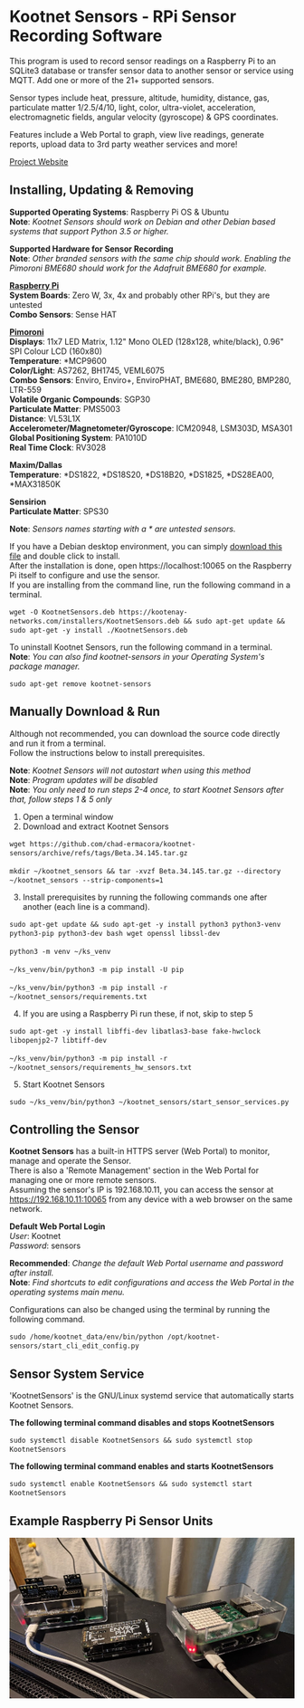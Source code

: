 # Kootnet Sensors - RPi Sensor Recording Software
This program is used to record sensor readings on a Raspberry Pi to an SQLite3 database or transfer sensor data to 
another sensor or service using MQTT. Add one or more of the 21+ supported sensors.  

Sensor types include heat, pressure, altitude, humidity, distance, gas, particulate matter 1/2.5/4/10, light, 
color, ultra-violet, acceleration, electromagnetic fields, angular velocity (gyroscope) & GPS coordinates.

Features include a Web Portal to graph, view live readings, generate reports, 
upload data to 3rd party weather services and more!  

[Project Website](https://kootenay-networks.com/?page_id=170)  

Installing, Updating & Removing
-------------------------
**Supported Operating Systems**: Raspberry Pi OS & Ubuntu  
**Note**: *Kootnet Sensors should work on Debian and other Debian based systems that support Python 3.5 or higher.* 

**Supported Hardware for Sensor Recording**  
**Note**: *Other branded sensors with the same chip should work. 
Enabling the Pimoroni BME680 should work for the Adafruit BME680 for example.*  

**[Raspberry Pi](https://www.raspberrypi.org/products/)**  
**System Boards**: Zero W, 3x, 4x and probably other RPi's, but they are untested  
**Combo Sensors**: Sense HAT

**[Pimoroni](https://shop.pimoroni.com/)**  
**Displays**: 11x7 LED Matrix, 1.12" Mono OLED (128x128, white/black), 0.96" SPI Colour LCD (160x80)  
**Temperature**: *MCP9600  
**Color/Light**: AS7262, BH1745, VEML6075  
**Combo Sensors**: Enviro, Enviro+, EnviroPHAT, BME680, BME280, BMP280, LTR-559  
**Volatile Organic Compounds**: SGP30  
**Particulate Matter**: PMS5003  
**Distance**: VL53L1X  
**Accelerometer/Magnetometer/Gyroscope**: ICM20948, LSM303D, MSA301  
**Global Positioning System**: PA1010D  
**Real Time Clock**: RV3028

**Maxim/Dallas**  
**Temperature**: *DS1822, *DS18S20, *DS18B20, *DS1825, *DS28EA00, *MAX31850K  

**Sensirion**  
**Particulate Matter**: SPS30  

**Note**: *Sensors names starting with a * are untested sensors.*

If you have a Debian desktop environment, you can simply 
[download this file](https://kootenay-networks.com/installers/KootnetSensors.deb) and double click to install.  
After the installation is done, open https://localhost:10065 on the Raspberry Pi itself to configure and use the sensor.  
If you are installing from the command line, run the following command in a terminal.  

```
wget -O KootnetSensors.deb https://kootenay-networks.com/installers/KootnetSensors.deb && sudo apt-get update && sudo apt-get -y install ./KootnetSensors.deb
```

To uninstall Kootnet Sensors, run the following command in a terminal.  
**Note**: *You can also find kootnet-sensors in your Operating System's package manager.*
```
sudo apt-get remove kootnet-sensors
```

Manually Download & Run
-------------------------

Although not recommended, you can download the source code directly and run it from a terminal.  
Follow the instructions below to install prerequisites. 

**Note**: *Kootnet Sensors will not autostart when using this method*  
**Note**: *Program updates will be disabled*  
**Note**: *You only need to run steps 2-4 once, to start Kootnet Sensors after that, follow steps 1 & 5 only*

1. Open a terminal window
2. Download and extract Kootnet Sensors
```
wget https://github.com/chad-ermacora/kootnet-sensors/archive/refs/tags/Beta.34.145.tar.gz

mkdir ~/kootnet_sensors && tar -xvzf Beta.34.145.tar.gz --directory ~/kootnet_sensors --strip-components=1
```

3. Install prerequisites by running the following commands one after another (each line is a command). 
```
sudo apt-get update && sudo apt-get -y install python3 python3-venv python3-pip python3-dev bash wget openssl libssl-dev

python3 -m venv ~/ks_venv

~/ks_venv/bin/python3 -m pip install -U pip

~/ks_venv/bin/python3 -m pip install -r ~/kootnet_sensors/requirements.txt
```

4. If you are using a Raspberry Pi run these, if not, skip to step 5
```
sudo apt-get -y install libffi-dev libatlas3-base fake-hwclock libopenjp2-7 libtiff-dev

~/ks_venv/bin/python3 -m pip install -r ~/kootnet_sensors/requirements_hw_sensors.txt
```

5. Start Kootnet Sensors 

```
sudo ~/ks_venv/bin/python3 ~/kootnet_sensors/start_sensor_services.py
```

Controlling the Sensor
-------------------------

**Kootnet Sensors** has a built-in HTTPS server (Web Portal) to monitor, manage and operate the Sensor.  
There is also a 'Remote Management' section in the Web Portal for managing one or more remote sensors.  
Assuming the sensor's IP is 192.168.10.11, you can access the sensor at https://192.168.10.11:10065 
from any device with a web browser on the same network. 

**Default Web Portal Login**  
*User*: Kootnet  
*Password*: sensors

**Recommended**: *Change the default Web Portal username and password after install.*  
**Note**: *Find shortcuts to edit configurations and access the Web Portal in the operating systems main menu.*  

Configurations can also be changed using the terminal by running the following command.
```
sudo /home/kootnet_data/env/bin/python /opt/kootnet-sensors/start_cli_edit_config.py
```

Sensor System Service
----------

'KootnetSensors' is the GNU/Linux systemd service that automatically starts Kootnet Sensors. 

**The following terminal command disables and stops KootnetSensors**
```
sudo systemctl disable KootnetSensors && sudo systemctl stop KootnetSensors
```
**The following terminal command enables and starts KootnetSensors**
```
sudo systemctl enable KootnetSensors && sudo systemctl start KootnetSensors
```
Example Raspberry Pi Sensor Units
---------------------
![KootNet Sensors - Raspberry Pi Sensors](http_server/extras/SensorHardware.jpg "Raspberry Pi Sensors")

